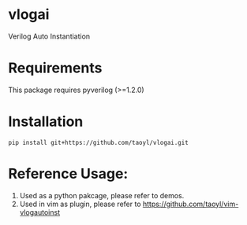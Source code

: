 # vlogai
Verilog Auto Instantiation

# Requirements
This package requires pyverilog (>=1.2.0)

# Installation
```pip install git+https://github.com/taoyl/vlogai.git```

# Reference Usage:
1. Used as a python pakcage, please refer to demos.
2. Used in vim as plugin, please refer to https://github.com/taoyl/vim-vlogautoinst
